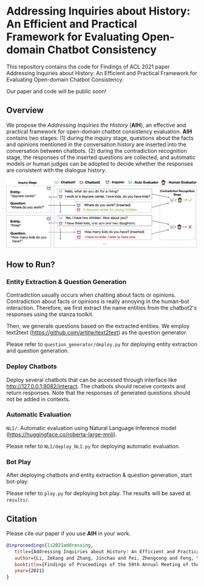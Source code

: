 # Addressing Inquiries about History: An Efficient and Practical Framework for Evaluating Open-domain Chatbot Consistency
This repository contains the code for Findings of ACL 2021 paper Addressing Inquiries about History: An Efficient and Practical Framework for Evaluating Open-domain Chatbot Consistency.

Our paper and code will be public soon!

## Overview

We propose the *Addressing Inquiries the History* (**AIH**), an effective and practical framework for open-domain chatbot consistency evaluation. **AIH** contains two stages: (1) during the inquiry stage,  questions about the facts and opinions mentioned in the conversation history are inserted into the conversation between chatbots. (2) during the contradiction recognition stage,  the responses of the inserted questions are collected, and automatic models or human judges can be adopted to decide whether the responses are consistent with the dialogue history.  

![Overview of the Addressing Inquiries about History framework.](figure/framework.png)



## How to Run?

### Entity Extraction & Question Generation

Contradiction usually occurs when chatting about facts or opinions. Contradiction about facts or opinions is really annoying in the human-bot interaction. Therefore, we first extract the name entities from the chatbot2's responses using the stanza toolkit. 

Then, we generate questions based on the extracted entities. We employ text2text (https://github.com/artitw/text2text) as the question generator. 

Please refer to `question_generator/deploy.py` for deploying entity extraction and question generation.

### Deploy Chatbots

Deploy several chatbots that can be accessed through interface like http://127.0.0.1:8082/interact. The chatbots should receive contexts and return responses. Note that the responses of generated questions should not be added in contexts. 



### Automatic Evaluation

`NLI/`: Automatic evaluation using Natural Language Inference model (https://huggingface.co/roberta-large-mnli). 

Please refer to `NLI/deploy_NLI.py` for deploying automatic evaluation. 

### Bot Play

After deploying chatbots and entity extraction & question generation, start bot-play.

Please refer to `play.py` for deploying bot play. The results will be saved at `results/`.



## Citation

Please cite our paper if you use **AIH** in your work.

```bibtex
@inproceedings{li2021addressing,
   title={Addressing Inquiries about History: An Efficient and Practical Framework for Evaluating Open-domain Chatbot Consistency},
   author={Li, Zekang and Zhang, Jinchao and Fei, Zhengcong and Feng, Yang and Zhou, Jie},
   booktitle={Findings of Proceedings of the 59th Annual Meeting of the Association for Computational Linguistics},
   year={2021}
}
```

